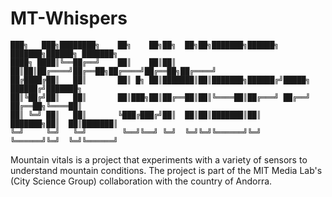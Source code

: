 # MT-Whispers

```
███╗   ███╗████████╗    ██╗    ██╗██╗  ██╗██╗███████╗██████╗ ███████╗██████╗ ███████╗
████╗ ████║╚══██╔══╝    ██║    ██║██║  ██║██║██╔════╝██╔══██╗██╔════╝██╔══██╗██╔════╝
██╔████╔██║   ██║       ██║ █╗ ██║███████║██║███████╗██████╔╝█████╗  ██████╔╝███████╗
██║╚██╔╝██║   ██║       ██║███╗██║██╔══██║██║╚════██║██╔═══╝ ██╔══╝  ██╔══██╗╚════██║
██║ ╚═╝ ██║   ██║       ╚███╔███╔╝██║  ██║██║███████║██║     ███████╗██║  ██║███████║
╚═╝     ╚═╝   ╚═╝        ╚══╝╚══╝ ╚═╝  ╚═╝╚═╝╚══════╝╚═╝     ╚══════╝╚═╝  ╚═╝╚══════╝
```

Mountain vitals is a project that experiments with a variety of sensors to understand mountain conditions. The project is part of the MIT Media Lab's (City Science Group) collaboration with the country of Andorra.  
